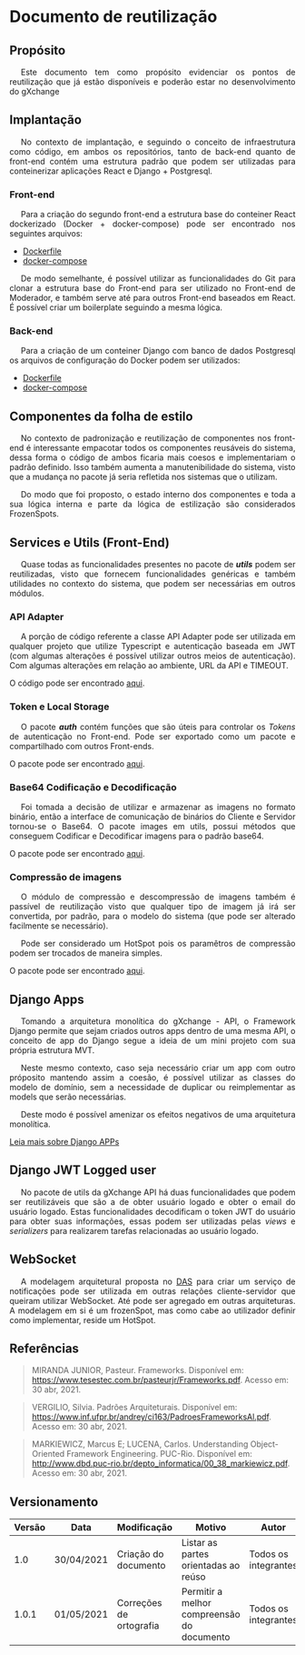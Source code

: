 # Documento de reutilização

## Propósito

<p style="text-indent: 20px; text-align: justify">
Este documento tem como propósito evidenciar os pontos de reutilização que já estão disponíveis e poderão estar no desenvolvimento do gXchange
</p>

## Implantação

<p style="text-indent: 20px; text-align: justify">
No contexto de implantação, e seguindo o conceito de infraestrutura como código, em ambos os repositórios, tanto de back-end quanto de front-end contém uma estrutura padrão que podem ser utilizadas para conteinerizar aplicações React e Django + Postgresql.
</p>

### Front-end

<p style="text-indent: 20px; text-align: justify">
Para a criação do segundo front-end a estrutura base do conteiner React dockerizado (Docker + docker-compose) pode ser encontrado nos seguintes arquivos:
</p>

- [Dockerfile](https://github.com/UnBArqDsw2020-2/2020.2_G7_gXchange_Frontend/blob/develop/Dockerfile)
- [docker-compose](https://github.com/UnBArqDsw2020-2/2020.2_G7_gXchange_Frontend/blob/develop/docker-compose.yml)

<p style="text-indent: 20px; text-align: justify">
De modo semelhante, é possível utilizar as funcionalidades do Git para clonar a estrutura base do Front-end para ser utilizado no Front-end de Moderador, e também serve até para outros Front-end baseados em React. É possível criar um boilerplate seguindo a mesma lógica.
</p>

### Back-end

<p style="text-indent: 20px; text-align: justify">
Para a criação de um conteiner Django com banco de dados Postgresql os arquivos de configuração do Docker podem ser utilizados:
</p>

- [Dockerfile](https://github.com/UnBArqDsw2020-2/2020.2_G7_gXchange_Backend/blob/develop/Dockerfile)
- [docker-compose](https://github.com/UnBArqDsw2020-2/2020.2_G7_gXchange_Backend/blob/develop/docker-compose.yaml)

## Componentes da folha de estilo

<p style="text-indent: 20px; text-align: justify">
No contexto de padronização e reutilização de componentes nos front-end é interessante empacotar todos os componentes reusáveis do sistema, dessa forma o código de ambos ficaria mais coesos e implementariam o padrão definido. Isso também aumenta a manutenibilidade do sistema, visto que a mudança no pacote já seria refletida nos sistemas que o utilizam.
</p>

<p style="text-indent: 20px; text-align: justify">
Do modo que foi proposto, o estado interno dos componentes e toda a sua lógica interna e parte da lógica de estilização são considerados FrozenSpots.
</p>

## Services e Utils (Front-End)

<p style="text-indent: 20px; text-align: justify">
Quase todas as funcionalidades presentes no pacote de <em><strong>utils</strong></em> podem ser reutilizadas, visto que fornecem funcionalidades genéricas e também utilidades no contexto do sistema, que podem ser necessárias em outros módulos.
</p>

### API Adapter

<p style="text-indent: 20px; text-align: justify">
A porção de código referente a classe API Adapter pode ser utilizada em qualquer projeto que utilize Typescript e autenticação baseada em JWT (com algumas alterações é possível utilizar outros meios de autenticação). Com algumas alterações em relação ao ambiente, URL da API e TIMEOUT.
</p>

O código pode ser encontrado [aqui](https://github.com/UnBArqDsw2020-2/2020.2_G7_gXchange_Frontend/blob/develop/src/services/api.ts).

### Token e Local Storage

<p style="text-indent: 20px; text-align: justify">
O pacote <em><strong>auth</strong></em> contém funções que são úteis para controlar os <em>Tokens</em> de autenticação no Front-end. Pode ser exportado como um pacote e compartilhado com outros Front-ends.
</p>

O pacote pode ser encontrado [aqui](https://github.com/UnBArqDsw2020-2/2020.2_G7_gXchange_Frontend/blob/develop/src/services/auth.ts).

### Base64 Codificação e Decodificação

<p style="text-indent: 20px; text-align: justify">
Foi tomada a decisão de utilizar e armazenar as imagens no formato binário, então a interface de comunicação de binários do Cliente e Servidor tornou-se o Base64. O pacote images em utils, possui métodos que conseguem Codificar e Decodificar imagens para o padrão base64.
</p>

O pacote pode ser encontrado [aqui](https://github.com/UnBArqDsw2020-2/2020.2_G7_gXchange_Frontend/blob/develop/src/utils/images/index.ts).

### Compressão de imagens

<p style="text-indent: 20px; text-align: justify">
O módulo de compressão e descompressão de imagens também é passível de reutilização visto que qualquer tipo de imagem já irá ser convertida, por padrão, para o modelo do sistema (que pode ser alterado facilmente se necessário).
</p>

<p style="text-indent: 20px; text-align: justify">
Pode ser considerado um HotSpot pois os paramêtros de compressão podem ser trocados de maneira simples.
</p>

O pacote pode ser encontrado [aqui](https://github.com/UnBArqDsw2020-2/2020.2_G7_gXchange_Frontend/blob/develop/src/utils/images/index.ts).

## Django Apps

<p style="text-indent: 20px; text-align: justify">
Tomando a arquitetura monolítica do gXchange - API, o Framework Django permite que sejam criados outros apps dentro de uma mesma API, o conceito de app do Django segue a ideia de um mini projeto com sua própria estrutura MVT.
</p>

<p style="text-indent: 20px; text-align: justify">
Neste mesmo contexto, caso seja necessário criar um app com outro próposito mantendo assim a coesão, é possível utilizar as classes do modelo de domínio, sem a necessidade de duplicar ou reimplementar as models que serão necessárias.
</p>

<p style="text-indent: 20px; text-align: justify">
Deste modo é possível amenizar os efeitos negativos de uma arquitetura monolítica.
</p>

[Leia mais sobre Django APPs](https://docs.djangoproject.com/)

## Django JWT Logged user

<p style="text-indent: 20px; text-align: justify">
No pacote de utils da gXchange API há duas funcionalidades que podem ser reutilizáveis que são a de obter usuário logado e obter o email do usuário logado. Estas funcionalidades decodificam o token JWT do usuário para obter suas informações, essas podem ser utilizadas pelas <em>views</em> e <em>serializers</em> para realizarem tarefas relacionadas ao usuário logado.
</p>

## WebSocket

<p style="text-indent: 20px; text-align: justify">
A modelagem arquitetural proposta no <a href="../padroes/das/#514-notificacoes">DAS</a> para criar um serviço de notificações pode ser utilizada em outras relações cliente-servidor que queiram utilizar WebSocket. Até pode ser agregado em outras arquiteturas. A modelagem em si é um frozenSpot, mas como cabe ao utilizador definir como implementar, reside um HotSpot.
</p>

## Referências

> MIRANDA JUNIOR, Pasteur. Frameworks. Disponível em: https://www.tesestec.com.br/pasteurjr/Frameworks.pdf. Acesso em: 30 abr, 2021.

> VERGILIO, Silvia. Padrões Arquiteturais. Disponível em: https://www.inf.ufpr.br/andrey/ci163/PadroesFrameworksAl.pdf. Acesso em: 30 abr, 2021.

> MARKIEWICZ, Marcus E; LUCENA, Carlos. Understanding Object-Oriented Framework Engineering. PUC-Rio. Disponível em: http://www.dbd.puc-rio.br/depto_informatica/00_38_markiewicz.pdf. Acesso em: 30 abr, 2021.

## Versionamento

| Versão | Data | Modificação  | Motivo  | Autor  |
| ------ | ---------- | --- | ------ | ------ |
| 1.0    | 30/04/2021 | Criação do documento  | Listar as partes orientadas ao reúso | Todos os integrantes |
| 1.0.1    | 01/05/2021 | Correções de ortografia  | Permitir a melhor compreensão do documento | Todos os integrantes |
